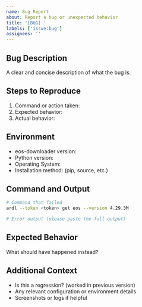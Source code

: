 ```yaml
---
name: Bug Report
about: Report a bug or unexpected behavior
title: '[BUG] '
labels: ['issue:bug']
assignees: ''
---
```


## Bug Description

A clear and concise description of what the bug is.

## Steps to Reproduce

1. Command or action taken:
2. Expected behavior:
3. Actual behavior:

## Environment

- eos-downloader version:
- Python version:
- Operating System:
- Installation method: (pip, source, etc.)

## Command and Output

```bash
# Command that failed
ardl --token <token> get eos --version 4.29.3M

# Error output (please paste the full output)

```

## Expected Behavior

What should have happened instead?

## Additional Context

- Is this a regression? (worked in previous version)
- Any relevant configuration or environment details
- Screenshots or logs if helpful